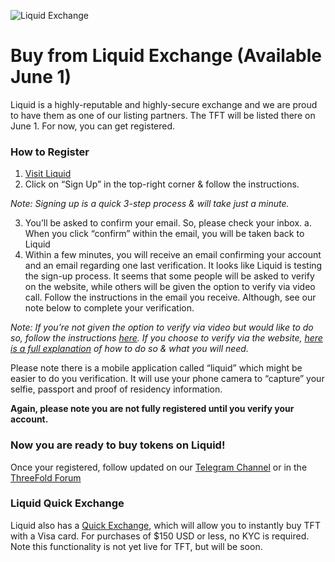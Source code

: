 ![Liquid Exchange](https://raw.githubusercontent.com/threefoldfoundation/info_tokens/master/docs/img/liquid.png)

# Buy from Liquid Exchange (Available June 1)

Liquid is a highly-reputable and highly-secure exchange and we are proud to have them as one of our listing partners. The TFT will be listed there on June 1. For now, you can get registered.

### How to Register
1. [Visit Liquid](https://liquid.com)
2. Click on “Sign Up” in the top-right corner & follow the instructions.

*Note: Signing up is a quick 3-step process & will take just a minute.*

3. You’ll be asked to confirm your email. So, please check your inbox.
  a. When you click “confirm” within the email, you will be taken back to Liquid
4. Within a few minutes, you will receive an email confirming your account and an email regarding one last verification. It looks like Liquid is testing the sign-up process. It seems that some people will be asked to verify on the website, while others will be given the option to verify via video call. Follow the instructions in the email you receive. Although, see our note below to complete your verification.

*Note: If you’re not given the option to verify via video but would like to do so, follow the instructions [here](https://help.liquid.com/en/articles/3104816-video-call-kyc-verification). If you choose to verify via the website, [here is a full explanation](https://help.liquid.com/en/articles/2273305-how-do-i-verify-kyc-my-liquid-account) of how to do so & what you will need.*

Please note there is a mobile application called “liquid” which might be easier to do you verification. It will use your phone camera to “capture” your selfie, passport and proof of residency information.

**Again, please note you are not fully registered until you verify your account.**

### Now you are ready to buy tokens on Liquid!

Once your registered, follow updated on our [Telegram Channel](https://t.me/threefoldnetwork) or in the [ThreeFold Forum](https://forum.threefold.io)

### Liquid Quick Exchange

Liquid also has a [Quick Exchange](https://app.liquid.com/quick-exchange/), which will allow you to instantly buy TFT with a Visa card. For purchases of $150 USD or less, no KYC is required. Note this functionality is not yet live for TFT, but will be soon.